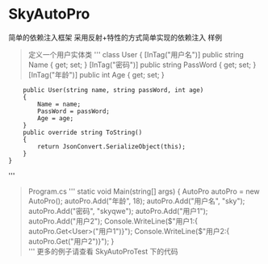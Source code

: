 # SkyAutoPro
简单的依赖注入框架
采用反射+特性的方式简单实现的依赖注入
样例
> 定义一个用户实体类
'''
    class User
    {
        [InTag("用户名")]
        public string Name { get; set; }
        [InTag("密码")]
        public string PassWord { get; set; }
        [InTag("年龄")]
        public int Age { get; set; }

        public User(string name, string passWord, int age)
        {
            Name = name;
            PassWord = passWord;
            Age = age;
        }
        public override string ToString()
        {
            return JsonConvert.SerializeObject(this);
        }
    }
    
'''
> Program.cs
'''
        static void Main(string[] args)
        {
            AutoPro autoPro = new AutoPro();
            autoPro.Add("年龄", 18);
            autoPro.Add("用户名", "sky");
            autoPro.Add("密码", "skyqwe");
            autoPro.Add<User>("用户1");
            autoPro.Add<User>("用户2");
            Console.WriteLine($"用户1:{ autoPro.Get<User>("用户1")}");
            Console.WriteLine($"用户2:{ autoPro.Get<User>("用户2")}");
        }        
'''
更多的例子请查看 SkyAutoProTest 下的代码
